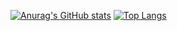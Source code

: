 [![Anurag's GitHub stats](https://github-readme-stats.vercel.app/api?username=junoli03)](https://github.com/anuraghazra/github-readme-stats)
[![Top Langs](https://github-readme-stats.vercel.app/api/top-langs/?username=junoli03&hide=makefile,cmake)](https://github.com/anuraghazra/github-readme-stats)

